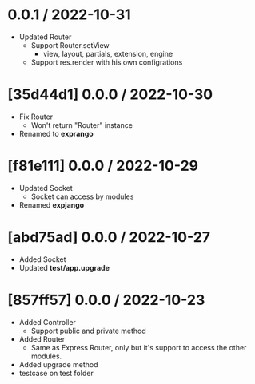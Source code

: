 # 0.0.1 / 2022-10-31
- Updated Router
  - Support Router.setView
    - view, layout, partials, extension, engine
  - Support res.render with his own configrations

# [35d44d1] 0.0.0 / 2022-10-30
- Fix Router
  - Won't return "Router" instance
- Renamed to **exprango**

# [f81e111] 0.0.0 / 2022-10-29
- Updated Socket
  - Socket can access by modules
- Renamed **expjango**


# [abd75ad] 0.0.0 / 2022-10-27
- Added Socket
- Updated **test/app.upgrade** 

# [857ff57] 0.0.0 / 2022-10-23
- Added Controller
  - Support public and private method
- Added Router
  - Same as Express Router, only but it's support to access the other modules.
- Added upgrade method
 - testcase on test folder
